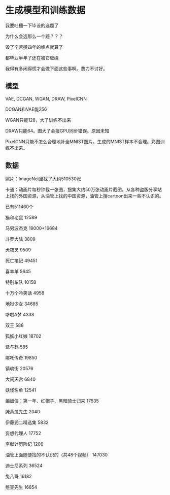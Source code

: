 # 生成模型和训练数据

我要吐槽一下毕设的选题了

为什么会选那么一个题？？？

毁了辛苦攒四年的绩点就算了

都毕业半年了还在被它缠绕

我得有多闲得慌才会做下面这些事啊。费力不讨好。

## 模型

VAE, DCGAN, WGAN, DRAW, PixelCNN

DCGAN和VAE能256

WGAN只能128，大了训练不出来

DRAW只能64。图大了会报GPU同步错误。原因未知

PixelCNN只能不怎么合理地补全MNIST图片。生成的MNIST样本不合理。彩图训练不出来。

## 数据

照片：ImageNet里找了大约510530张

卡通：动画片每秒钟截一张图，搜集大约50万张动画片截图。从各种盗版分享站上找的外国资源，从油管上找的中国资源，油管上搜cartoon出来一些不认识的。

已有511460个

猫和老鼠 12589

马男波杰克 19000+16684

斗罗大陆 3809

犬夜叉 9509

死亡笔记 49451

喜羊羊 5645

特别车队 10158

十万个冷笑话 4958

地狱少女 34685

哆啦A梦 4338

双王 588

狐妖小红娘 18702

鹭与鹤 585

哪吒传奇 19850

镇魂街 20576

大闹天宫 6840

妖怪名单 12541

蝙蝠侠：第一年、红帽子、黑暗骑士归来 17535

腌黄瓜先生 2040

伊藤润二精选集 5832

妄想代理人 17752

李献计历险记 1206

油管上面随便找的不认识的（共48个视频） 147030

迪士尼系列 36524

兔八哥 16182

憨豆先生 16854
